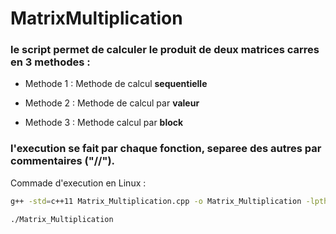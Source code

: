 # MatrixMultiplication

### le script permet de calculer le produit de deux matrices carres en 3 methodes : 

- Methode 1 : Methode de calcul __sequentielle__ <br/>

- Methode 2 : Methode de calcul par __valeur__ <br/>

- Methode 3 : Methode calcul par __block__ <br/>

### l'execution se fait par chaque fonction, separee des autres par commentaires ("//").

Commade d'execution en Linux : 

```bash
g++ -std=c++11 Matrix_Multiplication.cpp -o Matrix_Multiplication -lpthread
```

```bash
./Matrix_Multiplication
```
